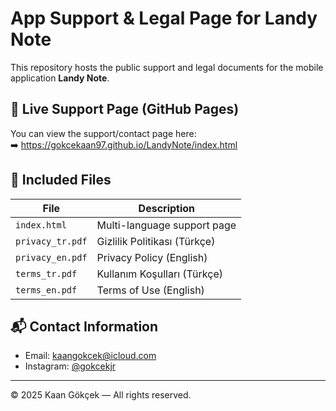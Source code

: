 # App Support & Legal Page for Landy Note

This repository hosts the public support and legal documents for the mobile application **Landy Note**.

## 🔗 Live Support Page (GitHub Pages)
You can view the support/contact page here:  
➡️ https://gokcekaan97.github.io/LandyNote/index.html

## 📁 Included Files

| File              | Description                     |
|-------------------|---------------------------------|
| `index.html`      | Multi-language support page     |
| `privacy_tr.pdf`  | Gizlilik Politikası (Türkçe)    |
| `privacy_en.pdf`  | Privacy Policy (English)        |
| `terms_tr.pdf`    | Kullanım Koşulları (Türkçe)     |
| `terms_en.pdf`    | Terms of Use (English)          |

## 📬 Contact Information

- Email: kaangokcek@icloud.com  
- Instagram: [@gokcekjr](https://www.instagram.com/gokcekjr/)

---

© 2025 Kaan Gökçek — All rights reserved.
